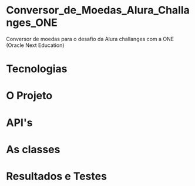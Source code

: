 # Conversor_de_Moedas_Alura_Challanges_ONE
Conversor de moedas para o desafio da Alura challanges com a ONE (Oracle Next Education)

# Tecnologias

# O Projeto

# API's

# As classes

# Resultados e Testes


